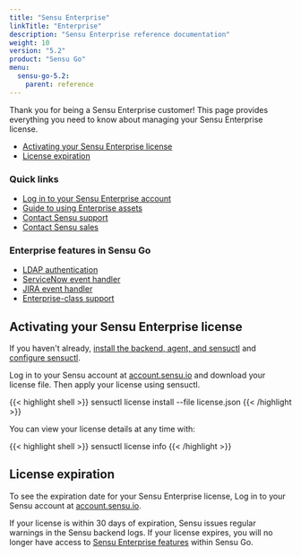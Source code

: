 ```yaml
---
title: "Sensu Enterprise"
linkTitle: "Enterprise"
description: "Sensu Enterprise reference documentation"
weight: 10
version: "5.2"
product: "Sensu Go"
menu:
  sensu-go-5.2:
    parent: reference
---
```


Thank you for being a Sensu Enterprise customer!
This page provides everything you need to know about managing your Sensu Enterprise license.

- [Activating your Sensu Enterprise license](#enterprise-features-in-sensu-go)
- [License expiration](#license-expiration)

### Quick links

- [Log in to your Sensu Enterprise account](https://account.sensu.io/)
- [Guide to using Enterprise assets](../../guides/enterprise-assets)
- [Contact Sensu support](https://account.sensu.io/support)
- [Contact Sensu sales](https://sensu.io/sales)

### Enterprise features in Sensu Go

- [LDAP authentication](../../installation/auth)
- [ServiceNow event handler](https://bonsai.sensu.io/assets/portertech/sensu-servicenow-handler)
- [JIRA event handler](https://bonsai.sensu.io/assets/portertech/sensu-jira-handler)
- [Enterprise-class support](https://sensu.io/support/)

## Activating your Sensu Enterprise license

If you haven't already, [install the backend, agent, and sensuctl](../../installation/install-sensu) and [configure sensuctl](../../sensuctl/reference/#first-time-setup).

Log in to your Sensu account at [account.sensu.io](https://account.sensu.io/) and download your license file.
Then apply your license using sensuctl.

{{< highlight shell >}}
sensuctl license install --file license.json
{{< /highlight >}}

You can view your license details at any time with:

{{< highlight shell >}}
sensuctl license info
{{< /highlight >}}

## License expiration

To see the expiration date for your Sensu Enterprise license, Log in to your Sensu account at [account.sensu.io](https://account.sensu.io/).

If your license is within 30 days of expiration, Sensu issues regular warnings in the Sensu backend logs.
If your license expires, you will no longer have access to [Sensu Enterprise features](#enterprise-features-in-sensu-go) within Sensu Go.

[1]: ../../sensuctl/reference
